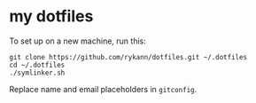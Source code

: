 my dotfiles
===========

To set up on a new machine, run this:
```
git clone https://github.com/rykann/dotfiles.git ~/.dotfiles
cd ~/.dotfiles
./symlinker.sh
```

Replace name and email placeholders in `gitconfig`.



